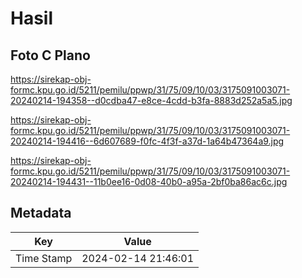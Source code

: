 # Hasil

## Foto C Plano

https://sirekap-obj-formc.kpu.go.id/5211/pemilu/ppwp/31/75/09/10/03/3175091003071-20240214-194358--d0cdba47-e8ce-4cdd-b3fa-8883d252a5a5.jpg

https://sirekap-obj-formc.kpu.go.id/5211/pemilu/ppwp/31/75/09/10/03/3175091003071-20240214-194416--6d607689-f0fc-4f3f-a37d-1a64b47364a9.jpg

https://sirekap-obj-formc.kpu.go.id/5211/pemilu/ppwp/31/75/09/10/03/3175091003071-20240214-194431--11b0ee16-0d08-40b0-a95a-2bf0ba86ac6c.jpg


## Metadata

| Key        | Value               |
| ---------- | ------------------- |
| Time Stamp | 2024-02-14 21:46:01 |



